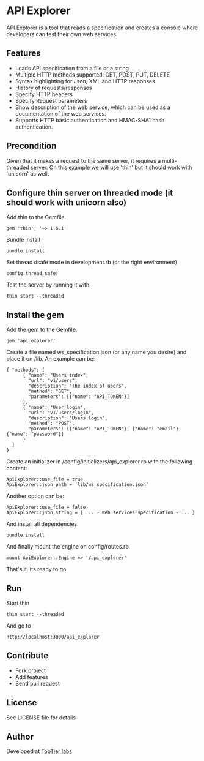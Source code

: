 # API Explorer

API Explorer is a tool that reads a specification and creates a console where developers can test their own web services.

## Features

- Loads API specification from a file or a string
- Multiple HTTP methods supported: GET, POST, PUT, DELETE
- Syntax highlighting for Json, XML and HTTP responses.
- History of requests/responses
- Specify HTTP headers
- Specify Request parameters
- Show description of the web service, which can be used as a documentation of the web services.
- Supports HTTP basic authentication and HMAC-SHA1 hash authentication.

## Precondition
Given that it makes a request to the same server, it requires a multi-threaded server. On this example we will use 'thin' but it should work with 'unicorn' as well.


## Configure thin server on threaded mode (it should work with unicorn also) 

Add thin to the Gemfile.
```
gem 'thin', '~> 1.6.1'
```

Bundle install 
```
bundle install
```


Set thread dsafe mode in development.rb (or the right environment) 

```
config.thread_safe!
```

Test the server by running it with:
```
thin start --threaded
```

## Install the gem

Add the gem to the Gemfile. 

```
gem 'api_explorer'
```

Create a file named ws_specification.json (or any name you desire) and place it on /lib. An example can be:

```
{ "methods": [ 
	  { "name": "Users index", 
	    "url": "v1/users", 
	    "description": "The index of users", 
	    "method": "GET", 
	    "parameters": [{"name": "API_TOKEN"}] 
	  }, 
	  { "name": "User login", 
	    "url": "v1/users/login", 
	    "description": "Users login", 
	    "method": "POST", 
	    "parameters": [{"name": "API_TOKEN"}, {"name": "email"}, {"name": "password"}] 
	  } 
  ] 
}
```

Create an initializer in /config/initializers/api_explorer.rb with the following content:

```
ApiExplorer::use_file = true 
ApiExplorer::json_path = ‘lib/ws_specification.json’
```

Another option can be:
```
ApiExplorer::use_file = false   
ApiExplorer::json_string = { ... - Web services specification - ....}
```

And install all dependencies:

```
bundle install
```

And finally mount the engine on config/routes.rb
```
mount ApiExplorer::Engine => '/api_explorer'
```

That's it. Its ready to go. 


## Run

Start thin

```
thin start --threaded
```

And go to 

```
http://localhost:3000/api_explorer
```

## Contribute

- Fork project
- Add features
- Send pull request

## License

See LICENSE file for details

## Author
Developed at [TopTier labs](http://www.toptierlabs.com/ "TopTier labs")